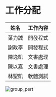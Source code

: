 # 工作分配
| 姓名 | 工作內容 |
| :-: | :-: |
| 葉力誠 | 開發程式 |
| 謝政斈 | 開發程式 |
| 陳逸凱 | 文書處理 |
| 陳以嘉 | 文書處理 |
| 林聖凱 | 軟體測試 |

![group_pert]( )
